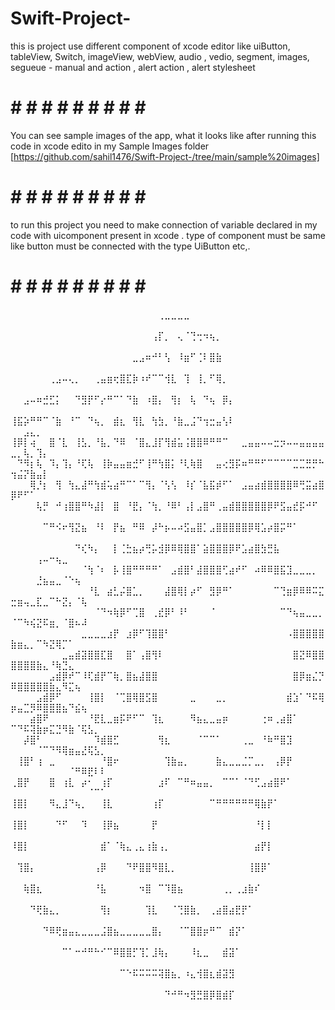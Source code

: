 # Swift-Project-
this is project use different component of xcode editor like uiButton, tableView, Switch, imageView, webView, audio , vedio, segment, images, segueue - manual and action ,  alert  action  , alert stylesheet


# # # # # # # # # # # 
You can see sample images of the app, what it looks like after running this code in xcode edito in my Sample Images folder [https://github.com/sahil1476/Swift-Project-/tree/main/sample%20images]

# # # # # # # # # # # 
to run this project you need to make connection of variable declared in my code with uicomponent present in xcode  .
type of component must be same like button must be connected with the type UiButton etc,.

# # # # # # # # # # #


⠀⠀⠀⠀⠀⠀⠀⠀⠀⠀⠀⠀⠀⠀⠀⠀⠀⠀⠀⠀⠀⠀⠀⢀⣀⣀⣀⣀⠀⠀⠀⠀⠀⠀⠀⠀⠀⠀⠀⠀⠀⠀⠀⠀⠀⠀⠀⠀⠀⠀⠀⠀⠀⠀⠀⠀⠀⠀⠀⠀⠀⠀⠀⠀
⠀⠀⠀⠀⠀⠀⠀⠀⠀⠀⠀⠀⠀⠀⠀⠀⠀⠀⠀⠀⠀⠀⢠⡏⡀⠀⢄⠈⢙⢒⠲⢦⡀⠀⠀⠀⠀⠀⠀⠀⠀⠀⠀⠀⠀⠀⠀⠀⠀⠀⠀⠀⠀⠀⠀⠀⠀⠀⠀⠀⠀⠀⠀⠀
⠀⠀⠀⠀⠀⠀⠀⠀⠀⠀⠀⠀⠀⠀⠀⠀⠀⠀⠀⣀⣠⠶⠚⠃⢣⠀⠸⣶⠋⢈⠇⣿⣷⠀⠀⠀⠀⠀⠀⠀⠀⠀⠀⠀⠀⠀⠀⠀⠀⠀⠀⠀⠀⠀⠀⠀⠀⠀⠀⠀⠀⠀⠀⠀
⠀⠀⠀⠀⠀⠀⢀⣠⠤⢄⡀⠀⠀⢀⣤⣶⢖⣿⣏⡷⠰⠞⠉⠉⢺⣇⠀⢹⠀⢸⡀⠋⢿⡀⠀⠀⠀⠀⠀⠀⠀⠀⠀⠀⠀⠀⠀⠀⠀⠀⠀⠀⠀⠀⠀⠀⠀⠀⠀⠀⠀⠀⠀⠀
⠀⠀⣠⠤⠶⣚⣋⡅⠀⠀⠙⣻⡟⠋⡔⠛⠉⠁⠙⣷⠀⠰⣿⡄⠀⢻⡆⠀⢧⠀⠙⢦⠀⡿⡄⠀⠀⠀⠀⠀⠀⠀⠀⠀⠀⠀⠀⠀⠀⠀⠀⠀⠀⠀⠀⠀⠀⠀⠀⠀⠀⠀⠀⠀
⢸⣯⡵⠛⠛⠉⠈⣷⠀⠘⠉⠀⠙⢦⡀⠀⣾⣆⠀⢻⣇⠀⢳⣳⡀⠘⣷⣀⣨⠙⢲⣒⣤⢣⠇⠀⠀⠀⠀⠀⠀⠀⠀⠀⠀⠀⠀⠀⠀⠀⠀⣠⣄⡀⠀⠀⠀⠀⠀⠀⠀⠀⠀⠀
⢸⡿⡇⢴⠀⠀⣿⠈⣇⠀⢸⣣⡀⠘⣧⡀⠙⠿⠀⠈⣿⣄⣸⡏⢻⣾⣥⢨⣿⣿⠿⠛⠛⠉⠀⠀⣀⣤⣤⠤⠤⣒⡲⠤⠤⣤⣤⣤⣤⣀⡀⢧⡀⢹⡄⠀⠀⠀⠀⠀⠀⠀⠀⠀
⠀⠙⠻⡆⢧⠀⠹⡄⢹⡄⠘⢏⢧⠀⢸⡷⣤⣤⣶⣚⠋⢸⠛⢳⣿⡅⠘⢇⢷⣿⠀⠀⣤⢔⣻⡯⠶⠛⠛⠋⠉⠉⠉⠉⣉⣉⣛⡛⠓⢲⣬⡝⣷⣤⡇⠀⠀⠀⠀⠀⠀⠀⠀⠀
⠀⠀⠀⢿⡘⡆⠀⢻⠀⢳⣄⣼⠛⢳⣾⢥⣴⠛⠉⠁⠉⢻⡄⠈⢣⢣⠀⠸⡎⠈⣧⣯⡾⠋⠁⠀⣠⣤⣴⣾⣿⣿⣿⣿⠿⢛⣭⣴⣿⡿⠟⠋⠁⠀⠀⠀⠀⠀⠀⠀⠀⠀⠀⠀
⠀⠀⠀⠀⢧⡛⠀⠚⢰⣿⣿⠛⠳⣼⡇⠀⣿⠀⠘⣟⡄⠈⢳⡀⠘⠿⠃⢠⡇⣠⣿⠛⢀⣤⣾⣿⣿⣿⣿⣿⡿⠟⣫⣤⣞⡯⠚⠋⠀⠀⠀⠀⠀⠀⠀⠀⠀⠀⠀⠀⠀⠀⠀⠀
⠀⠀⠀⠀⠀⠉⠛⠪⠖⢻⣝⣦⠀⠘⠇⠀⡟⣦⠀⠛⠿⠀⡼⠓⡦⠤⠴⣫⣤⣿⡁⣠⣿⣿⣿⣿⣿⡿⢿⣡⡴⣿⡭⠛⠁⠀⠀⠀⠀⠀⠀⠀⠀⠀⠀⠀⠀⠀⠀⠀⠀⠀⠀⠀
⠀⠀⠀⠀⠀⠀⠀⠀⠀⠀⠙⢎⠳⡄⠀⠀⡇⢈⣓⣦⡴⢛⡥⣺⡿⠿⢿⣿⣿⠁⣵⣿⣿⣿⡿⠟⣡⣴⣿⣳⣛⣧⠀⠀⠀⠀⠀⠀⠀⠀⠀⠀⠀⢠⠤⠒⢦⣀⠀⠀⠀⠀⠀⠀
⠀⠀⠀⠀⠀⠀⠀⠀⠀⠀⠀⠈⢳⠈⠆⠀⡧⢸⣿⠛⠛⠛⠛⠁⠀⣠⣾⣿⠃⣼⣿⣿⣿⢋⣴⠞⠋⠀⠴⠿⠿⣿⣯⣹⣀⣀⣀⡀⠀⠀⠀⠀⠀⣘⣦⣤⣀⠈⠑⢦⠀⠀⠀⠀
⠀⠀⠀⠀⠀⠀⠀⠀⠀⠀⠀⠀⠘⣇⠀⣴⣃⡬⣿⣁⡀⠀⠀⠀⣼⣿⢿⡇⡴⠋⠀⣻⡿⠛⠁⠀⠀⠀⠀⠀⠀⠉⢙⣶⡿⠿⠿⠭⣍⣒⣶⢤⣀⣏⣀⠉⠓⣝⡄⠈⢧⠀⠀⠀
⠀⠀⠀⠀⠀⠀⠀⠀⠀⠀⠀⠀⠀⠈⠙⠲⢷⡿⠋⢉⣿⠀⢀⣞⡿⠃⠸⠃⠀⠀⠀⠈⠀⠀⠀⠀⠀⠀⠀⠀⠀⠀⠉⠙⢦⣤⣀⣀⡀⠈⠉⠳⢮⣝⠯⣶⡀⠈⣿⠦⠼⠀⠀⠀
⠀⠀⠀⠀⠀⠀⠀⠀⠀⠀⠀⣀⣀⣀⣀⣰⡟⠀⣰⡿⠋⢹⣿⣿⠃⠀⠀⠀⠀⠀⠀⠀⠀⠀⠀⠀⠀⠀⠀⠀⠀⠀⠀⠠⣿⣿⣿⣿⣿⣷⣶⣄⡀⠉⠳⣝⢿⡉⠁⠀⠀⠀⠀⠀
⠀⠀⠀⠀⠀⠀⠀⠀⣀⣤⣾⣽⣿⣿⣏⣿⠀⠀⣿⠁⢠⣿⢻⠇⠀⠀⠀⠀⠀⠀⠀⠀⠀⠀⠀⠀⠀⠀⠀⠀⠀⠀⠀⠀⣿⣝⠿⣿⣿⣿⣿⣿⣿⣷⣄⠘⢷⣙⣄⠀⠀⠀⠀⠀
⠀⠀⠀⠀⠀⠀⣠⣾⡿⠞⠉⠸⢏⣾⡟⠉⢷⡀⣿⣦⣼⣿⣿⠀⠀⠀⠀⠀⠀⠀⠀⠀⠀⠀⠀⠀⠀⠀⠀⠀⠀⠀⠀⠀⣿⡿⣶⣌⡙⠿⣿⣿⣿⣿⣿⣷⣄⠻⣍⢦⠀⠀⠀⠀
⠀⠀⠀⠀⣠⣾⡿⠋⠀⠀⠀⠀⢸⣿⡇⠀⠈⢉⣿⢿⣿⣫⣿⠀⠀⠀⠀⠀⣀⠀⠀⠀⣀⡀⠀⠀⠀⠀⠀⠀⠀⠀⠀⣾⣱⠁⠙⠯⢿⡶⣤⣉⡻⠿⣿⣿⣿⣦⠙⣮⢦⠀⠀⠀
⠀⠀⠀⣴⣿⠟⠀⠀⠀⠀⠀⠀⠘⣟⣇⣀⣶⡯⠟⠋⠉⠀⢹⣆⠀⠀⠀⠀⠻⣦⣄⣀⣤⡶⠀⠀⠀⠀⠀⢐⠶⢀⣴⣿⠁⠀⠀⠀⠀⠉⠙⠯⢽⣷⡶⣍⣙⠻⣷⠈⢯⣣⡀⠀
⠀⠀⡼⣿⠃⠀⠀⠀⠀⠀⠀⠀⠀⠹⣾⣿⣋⠀⠀⠀⠀⠀⠀⢻⣆⠀⠀⠀⠀⠈⠉⠉⠁⠀⠀⠀⢀⣀⠀⠘⠷⠛⣿⣹⠀⠀⠀⠀⠀⠀⠀⠀⠀⠈⠉⠙⠻⢿⣶⣤⣜⢯⣣⡀
⠀⢸⣿⠃⢰⠀⣀⠀⠀⠀⠀⠀⠀⠀⠘⣿⠖⠀⠀⠀⠀⠀⠀⠀⢹⣷⣤⡀⠀⠀⠀⠀⣷⣄⣀⣀⣈⡉⣀⡀⠀⢠⡿⡟⠀⠀⠀⠀⠀⠀⠀⠀⠀⠀⠀⠀⠀⠀⠈⠛⠿⣟⠇⠇
⢀⣿⡟⠀⠀⠀⣿⠀⢰⣇⠀⡴⠂⠀⢰⡏⠀⠀⠀⠀⠀⠀⠀⣰⠏⠀⠉⠛⠶⣤⣤⡀⠀⠉⠉⠁⠈⠙⢋⣠⣴⣿⠟⠁⠀⠀⠀⠀⠀⠀⠀⠀⠀⠀⠀⠀⠀⠀⠀⠀⠀⠈⠉⠁
⢸⣿⡇⠀⠀⠀⠻⣄⣸⠙⢦⡀⠀⠀⢸⣇⠀⠀⠀⠀⠀⠀⢰⡏⠀⠀⠀⠀⠀⠀⠀⠉⠛⠛⠛⠛⠛⠛⢿⣷⡟⠁⠀⠀⠀⠀⠀⠀⠀⠀⠀⠀⠀⠀⠀⠀⠀⠀⠀⠀⠀⠀⠀⠀
⢸⣿⡇⠀⠀⠀⠀⠙⠋⠀⠀⠹⠀⠀⢸⡿⣦⠀⠀⠀⠀⠀⡟⠀⠀⠀⠀⠀⠀⠀⠀⠀⠀⠀⠀⠀⠀⠀⠘⡇⡇⠀⠀⠀⠀⠀⠀⠀⠀⠀⠀⠀⠀⠀⠀⠀⠀⠀⠀⠀⠀⠀⠀⠀
⠸⣿⡇⠀⠀⠀⠀⠀⠀⠀⠀⠀⠀⠀⣾⠁⠈⢷⣄⢀⣄⢰⣷⢠⡀⠀⠀⠀⠀⠀⠀⠀⠀⠀⠀⠀⠀⠀⣴⡟⡇⠀⠀⠀⠀⠀⠀⠀⠀⠀⠀⠀⠀⠀⠀⠀⠀⠀⠀⠀⠀⠀⠀⠀
⠀⢹⣿⡄⠀⠀⠀⠀⠀⠀⠀⠀⠀⢠⡿⠀⠀⠀⠙⠟⣿⣿⠻⣿⣇⡀⠀⠀⠀⠀⠀⠀⠀⠀⠀⠀⠀⢸⣿⡿⠁⠀⠀⠀⠀⠀⠀⠀⠀⠀⠀⠀⠀⠀⠀⠀⠀⠀⠀⠀⠀⠀⠀⠀
⠀⠀⢷⣿⣆⠀⠀⠀⠀⠀⠀⠀⠀⠘⣧⠀⠀⠀⠀⠀⠲⣿⠀⠉⠹⣿⣦⠀⠀⠀⠀⠀⠀⢀⡀⢀⣰⣷⠎⠀⠀⠀⠀⠀⠀⠀⠀⠀⠀⠀⠀⠀⠀⠀⠀⠀⠀⠀⠀⠀⠀⠀⠀⠀
⠀⠀⠀⠙⢟⣷⣄⡀⠀⠀⠀⠀⠀⠀⢻⡆⠀⠀⠀⠀⠀⢹⣇⠀⠀⠈⢙⣿⣷⡀⠀⢀⣴⣿⣴⣟⡟⠁⠀⠀⠀⠀⠀⠀⠀⠀⠀⠀⠀⠀⠀⠀⠀⠀⠀⠀⠀⠀⠀⠀⠀⠀⠀⠀
⠀⠀⠀⠀⠀⠙⠿⢟⣶⣤⣄⣀⣀⣀⣨⣿⣦⣀⣀⣀⣀⣀⣿⡄⠀⠀⠈⠉⣿⣿⡶⠛⠉⠀⣾⡝⠁⠀⠀⠀⠀⠀⠀⠀⠀⠀⠀⠀⠀⠀⠀⠀⠀⠀⠀⠀⠀⠀⠀⠀⠀⠀⠀⠀
⠀⠀⠀⠀⠀⠀⠀⠀⠉⠁⠒⠚⠛⠓⠊⠉⠿⣿⣿⡋⢹⡁⣸⢷⡄⠀⠀⠀⠸⣆⣀⠀⠀⣾⣽⠁⠀⠀⠀⠀⠀⠀⠀⠀⠀⠀⠀⠀⠀⠀⠀⠀⠀⠀⠀⠀⠀⠀⠀⠀⠀⠀⠀⠀
⠀⠀⠀⠀⠀⠀⠀⠀⠀⠀⠀⠀⠀⠀⠀⠀⠀⠉⠑⠯⠭⠭⠭⢽⣿⣦⡀⠰⣄⢺⣿⣆⣾⣽⣻⠀⠀⠀⠀⠀⠀⠀⠀⠀⠀⠀⠀⠀⠀⠀⠀⠀⠀⠀⠀⠀⠀⠀⠀⠀⠀⠀⠀⠀
⠀⠀⠀⠀⠀⠀⠀⠀⠀⠀⠀⠀⠀⠀⠀⠀⠀⠀⠀⠀⠀⠀⠀⠀⠙⠚⠛⠲⣻⣛⣿⡿⣿⣾⡏⠀⠀⠀⠀⠀⠀⠀⠀⠀⠀⠀⠀⠀⠀⠀⠀⠀⠀⠀⠀⠀⠀⠀⠀⠀⠀⠀⠀⠀
